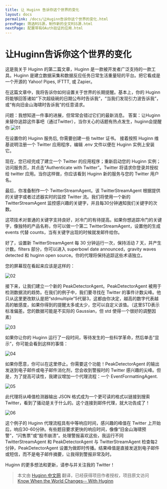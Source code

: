 ```yaml
---
title: 让 Huginn 告诉你这个世界的变化
layout: docs
permalink: /docs/让Huginn告诉你这个世界的变化.html
prevPage: 筛选RSS源，制作新的全文RSS源.html
nextPage: 配置带有OAuth验证的应用.html
---
```

# 让Huginn告诉你这个世界的变化

这是我关于 Huginn 的第二篇文章，Huginn 是一款被开发者广泛支持的一款工具。Huginn 是建立数据采集和数据反应任务日常生活重量轻的平台。把它看成是一个开源的 Yahoo! Pipes, IFTTT, 或 Zapier。

在这篇文章中，我将告诉你如何设置关于世界的长期提醒。基本上，你的 Huginn 将能够回答诸如“下次超级碗的日期公布时告诉我”，“当我们发现引力波告诉我”，或“有向旧金山海啸时告诉我”的任意请求。

问题：我想知道一件事的进展，但常常会错过它们的最新消息。
答案：让Huginn来替你追踪这件事吧（通过Twitter），当你关心的话题有热点发生，huginn会提醒你
![01](http://7oxfwx.com1.z0.glb.clouddn.com/2016_08_17_01.jpg "01")

在设置你的 Huginn 服务后, 你需要创建一些 twitter 证书。 接着按照 Huginn 维基说明注册一个 Twitter 应用程序，编辑 .env 文件以便在 Huginn 实例上安装它。

现在，您已经完成了建立一个 Twitter 的应用程序；重新启动您的 Huginn 实例；访问服务页，并点击“Authenticate with Twitter”。Twitter 将请求你登录并授权给 twitter 应用。当你这样做，你应该看到 Huginn 新的服务与您的 Twitter 用户名。

最后，你准备制作一个 TwitterStreamAgent。该 TwitterStreamAgent 根据提供的关键字或者过滤器实时的监控 Twitter 流。我们将使用一个新的 TwitterStreamAgent 监控感兴趣的关键字，并且每30分钟通知我们关键字的次数。

这项技术对普通的关键字支持良好，对冷门的有待提高。如果你想追踪冷门的关键字，像独特的产品名称，你可以做一个第二 TwitterStreamAgent，设置他的生成 events 代替 counts，当有关键字出现的时候就发邮件给你。

好了，设置新 TwitterStreamAgent 每 30 分钟运行一次，保持活动 7 天，并产生计数。filters 部分，你可以进入 superbowl date announced，gravity waves detected 和 huginn open source。你的代理将保持追踪这些术语独立。

您的屏幕现在看起来应该是这样的：

![02](http://7oxfwx.com1.z0.glb.clouddn.com/2016_08_17_02.png "02")

接下来，让我们建立一个新的 PeakDetectorAgent。PeakDetectorAgent 被用于检测数据流的趋势。在我们的例子中，我们要寻找在 Twitter 的事件计数尖峰。他只从这里更改默认是把“stdmultiple”5代替3，这都由你决定，越高的数字代表越高的敏感度，如果你得到的提醒太多或太少，您可以自定义该值。（这里STD表示标准偏差。您的数据可能是不实际的 Gaussian，但 std 使得一个很好的调整因素）

![03](http://7oxfwx.com1.z0.glb.clouddn.com/2016_08_17_03.png "03")

如果你让你的 Huginn 运行了一段时间，等待发生的一些科学革命，然后单击“显示”，你可能会看到这样的事情：

![04](http://7oxfwx.com1.z0.glb.clouddn.com/2016_08_17_04.png "04")

如果你愿意，你可以在这里停止。你需要这个功能！PeakDetectorAgent 的输出发送到电子邮件或电子邮件消化剂，您会收到警报时的 Twitter 感兴趣的尖峰。但是，为了提高可读性，我建议增加一个代理流程：一个  EventFormattingAgent.

![05](http://7oxfwx.com1.z0.glb.clouddn.com/2016_08_17_05.png "05")

此代理将从峰值检测器输出 JSON 格式成为一个更可读的格式以链接到搜索 Twitter，看到了骚动是关于什么的。这个连接到邮件代理，就大功告成了！

![06](http://7oxfwx.com1.z0.glb.clouddn.com/2016_08_17_06.png "06")

这个例子的 Huginn 代理流程具有中等响应时间，感兴趣的峰值在 Twitter 上开始后，响应30-60分钟。有些题目要求更快的响应时间，像像“旧金山海啸预警”，“闪售票”或“股市崩溃”。处理警报喜欢这些，我运行不同 TwitterStreamAgent 和 PeakDetectorAgent 与 TwitterStreamAgent 检查每2分钟，PeakDetectorAgent 设置为做即时传播。结果峰值是直接发送到电子邮件或短信，而不是电子邮件摘要，让我得到警报非常及时。

Huginn 的更多想法和更新，请参与并关注我的 Twitter！

> 本文由 [ Huginn 中文网](http://huginn.cn) 翻译，已经获得项目作者授权，项目原文访问 [Know When the World Changes-- With Huginn](http://blog.andrewcantino.com/blog/2014/03/17/know-when-the-world-changes-with-huginn/)

